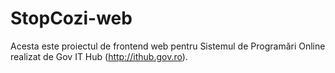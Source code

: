# StopCozi-web
Acesta este proiectul de frontend web pentru Sistemul de Programări Online realizat de Gov IT Hub (http://ithub.gov.ro).
